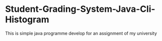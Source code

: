 # Student-Grading-System-Java-Cli-Histogram
This is simple java programme develop for an assignment of my university
